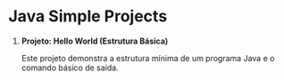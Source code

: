 # Java Simple Projects

1. **Projeto: Hello World (Estrutura Básica)**

   Este projeto demonstra a estrutura mínima de um programa Java e o comando básico de saída.